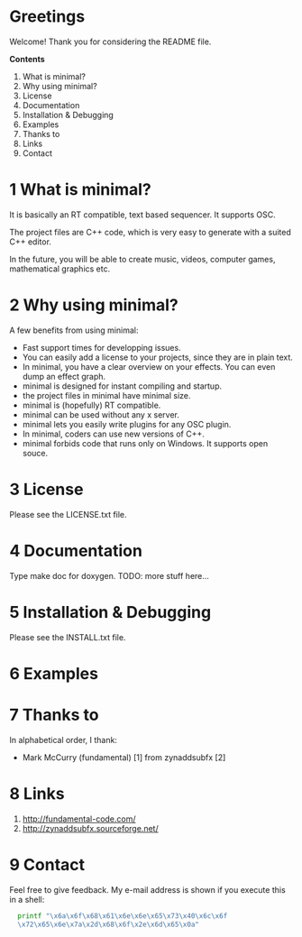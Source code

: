 # Greetings
Welcome! Thank you for considering the README file.

**Contents**
  1. What is minimal?
  2. Why using minimal?
  3. License
  4. Documentation
  5. Installation & Debugging
  6. Examples
  7. Thanks to
  8. Links
  9. Contact

# 1 What is minimal?
It is basically an RT compatible, text based sequencer. It supports OSC.

The project files are C++ code, which is very easy to generate with a suited
C++ editor.

In the future, you will be able to create music, videos, computer games,
mathematical graphics etc.

# 2 Why using minimal?
A few benefits from using minimal:
  * Fast support times for developping issues.
  * You can easily add a license to your projects, since they are in plain
    text.
  * In minimal, you have a clear overview on your effects. You can even dump
    an effect graph.
  * minimal is designed for instant compiling and startup.
  * the project files in minimal have minimal size.
  * minimal is (hopefully) RT compatible.
  * minimal can be used without any x server.
  * minimal lets you easily write plugins for any OSC plugin.
  * In minimal, coders can use new versions of C++.
  * minimal forbids code that runs only on Windows. It supports open souce.

# 3 License
Please see the LICENSE.txt file.

# 4 Documentation
Type make doc for doxygen. TODO: more stuff here...

# 5 Installation & Debugging
Please see the INSTALL.txt file.

# 6 Examples

# 7 Thanks to
In alphabetical order, I thank:
  * Mark McCurry (fundamental) [1] from zynaddsubfx [2]

# 8 Links
  1. http://fundamental-code.com/
  2. http://zynaddsubfx.sourceforge.net/

# 9 Contact

Feel free to give feedback. My e-mail address is shown if you execute this in
a shell:
```sh
  printf "\x6a\x6f\x68\x61\x6e\x6e\x65\x73\x40\x6c\x6f
  \x72\x65\x6e\x7a\x2d\x68\x6f\x2e\x6d\x65\x0a"
```

